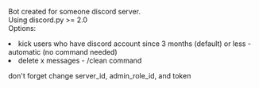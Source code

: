Bot created for someone discord server. <br>
Using discord.py >= 2.0 <br>
Options: <br>
<li>kick users who have discord account since 3 months (default) or less - automatic (no command needed)</li>
<li>delete x messages - /clean command</li>

don't forget change server_id, admin_role_id, and token <br>

